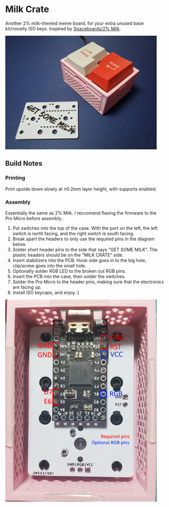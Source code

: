 # Milk Crate

Another 2% milk-themed meme board, for your extra unused base kit/novelty ISO keys. Inspired by [Spaceboards/2% Milk](https://github.com/Spaceman/Spaceboards/tree/master/Keyboards/2%25%20Milk).

<img src="img/milkcrate.jpg" width="480">

## Build Notes

### Printing

Print upside down slowly at ≤0.2mm layer height, with supports enabled.

### Assembly

Essentially the same as 2% Milk. I reccomend flasing the firmware to the Pro Micro before assembly.

1. Put switches into the top of the case. With the port on the left, the left switch is north facing, and the right switch is south facing. 
2. Break apart the headers to only use the required pins in the diagram below.
3. Solder short header pins to the side that says "GET SOME MILK". The plastic headers should be on the "MILK CRATE" side.
4. Insert stabilizers into the PCB. Hook side goes in to the big hole, clip/screw goes into the small hole.
5. Optionally solder RGB LED to the broken out RGB pins.
6. Insert the PCB into the case, then solder the switches.
7. Solder the Pro Micro to the header pins, making sure that the electronics are facing up.
8. Install ISO keycaps, and enjoy :)

<img src="img/pcbref.png" width="480">
